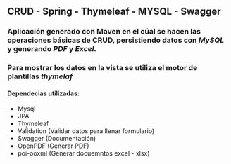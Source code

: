 ## CRUD - Spring - Thymeleaf - MYSQL - Swagger

### Aplicación generado con **Maven** en el cúal se hacen las operaciones básicas de **CRUD**, persistiendo datos con *MySQL* y generando *PDF* y *Excel*. 
### Para mostrar los datos en la vista se utiliza el motor de plantillas *thymelaf*

#### Dependecias utilizadas: 
- Mysql
- JPA
- Thymeleaf
- Validation (Validar datos para llenar formulario)
- Swagger (Documentación)
- OpenPDF (Generar PDF)
- poi-ooxml (Generar docuemntos excel - xlsx)
